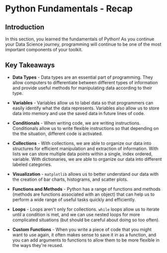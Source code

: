 # Python Fundamentals - Recap

## Introduction

In this section, you learned the fundamentals of Python! As you continue your Data Science journey, programming will continue to be one of the most important components of your toolkit.


## Key Takeaways

* **Data Types** - Data types are an essential part of programming. They allow computers to differentiate between different types of information and provide useful methods for manipulating data according to their type. 

* **Variables** - Variables allow us to label data so that programmers can easily identify what the data represents. Variables also allow us to store data into memory and use the saved data in future lines of code. 

* **Conditionals** - When writing code, we are writing instructions. Conditionals allow us to write flexible instructions so that depending on the the situation, different code is activated. 

* **Collections** - With collections, we are able to organize our data into structures for efficient manipulation and extraction of information. With lists we can store multiple data points within a single, index ordered, variable. With dictionaries, we are able to organize our data into different labeled categories. 

* **Visualization** - `matplotlib` allows us to better understand our data with the creation of bar charts, histograms, and scatter plots.

* **Functions and Methods** - Python has a range of functions and methods (methods are functions associated with an object) that can help us to perform a wide range of useful tasks quickly and efficiently.

* **Loops** - Loops aren't only for collections. `while` loops allow us to iterate until a condition is met, and we can use nested loops for more complicated situations (but should be careful about doing so too often).

* **Custom Functions** - When you write a piece of code that you might want to use again, it often makes sense to save it in as a function, and you can add arguments to functions to allow them to be more flexible in the ways they're reused.
